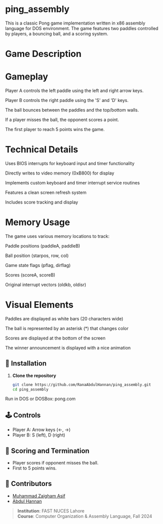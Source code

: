 # ping_assembly
This is a classic Pong game implementation written in x86 assembly language for DOS environment. The game features two paddles controlled by players, a bouncing ball, and a scoring system.
# Game Description
# Gameplay
Player A controls the left paddle using the left and right arrow keys.

Player B controls the right paddle using the 'S' and 'D' keys.

The ball bounces between the paddles and the top/bottom walls.

If a player misses the ball, the opponent scores a point.

The first player to reach 5 points wins the game.

# Technical Details
Uses BIOS interrupts for keyboard input and timer functionality

Directly writes to video memory (0xB800) for display

Implements custom keyboard and timer interrupt service routines

Features a clean screen refresh system

Includes score tracking and display

# Memory Usage
The game uses various memory locations to track:

Paddle positions (paddleA, paddleB)

Ball position (starpos, row, col)

Game state flags (pflag, dirflag)

Scores (scoreA, scoreB)

Original interrupt vectors (oldkb, oldisr)

# Visual Elements
Paddles are displayed as white bars (20 characters wide)

The ball is represented by an asterisk (*) that changes color

Scores are displayed at the bottom of the screen

The winner announcement is displayed with a nice animation

## 🚀 Installation

1. **Clone the repository**
   ```bash
   git clone https://github.com/RanaAbdulHannan/ping_assembly.git
   cd ping_assembly

Run in DOS or DOSBox: pong.com
## 🕹️ Controls

- Player A: Arrow keys (←, →)
- Player B: S (left), D (right)

## 🏁 Scoring and Termination

- Player scores if opponent misses the ball.
- First to 5 points wins.

## 👥 Contributors

- [Muhammad Zaigham Asif](https://github.com/MuhammadZaighamAsif)
- [Abdul Hannan](https://github.com/RanaAbdulHannan)

> **Institution**: FAST NUCES Lahore  
> **Course**: Computer Organization & Assembly Language, Fall 2024

